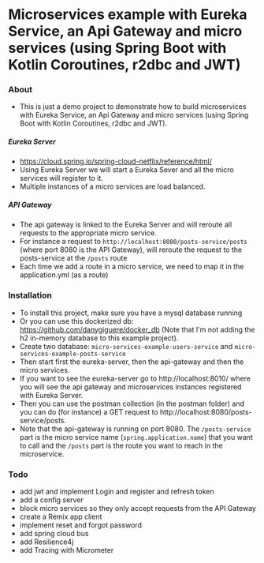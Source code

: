 # Microservices example with Eureka Service, an Api Gateway and micro services (using Spring Boot with Kotlin Coroutines, r2dbc and JWT)

### About
- This is just a demo project to demonstrate how to build microservices with Eureka Service, an Api Gateway and micro services (using Spring Boot with Kotlin Coroutines, r2dbc and JWT).

##### Eureka Server
- https://cloud.spring.io/spring-cloud-netflix/reference/html/
- Using Eureka Server we will start a Eureka Sever and all the micro services will register to it.
- Multiple instances of a micro services are load balanced.

##### API Gateway
- The api gateway is linked to the Eureka Server and will reroute all requests to the appropriate micro service.
- For instance a request to `http://localhost:8080/posts-service/posts` (where port 8080 is the API Gateway), will reroute the request to the posts-service at the `/posts` route
- Each time we add a route in a micro service, we need to map it in the application.yml (as a route)

### Installation
- To install this project, make sure you have a mysql database running 
- Or you can use this dockerized db: https://github.com/danygiguere/docker_db (Note that I'm not adding the h2 in-memory database to this example project).
- Create two database: `micro-services-example-users-service` and `micro-services-example-posts-service`
- Then start first the eureka-server, then the api-gateway and then the micro services.
- If you want to see the eureka-server go to http://localhost:8010/ where you will see the api gateway and microservices instances registered with Eureka Server.
- Then you can use the postman collection (in the postman folder) and you can do (for instance) a GET request to http://localhost:8080/posts-service/posts.
- Note that the api-gateway is running on port 8080. The `/posts-service` part is the micro service name (`spring.application.name`) that you want to call and the `/posts` part is the route you want to reach in the microservice.


### Todo
- add jwt and implement Login and register and refresh token
- add a config server
- block micro services so they only accept requests from the API Gateway
- create a Remix app client
- implement reset and forgot password
- add spring cloud bus
- add Resilience4j
- add Tracing with Micrometer
